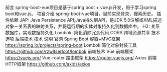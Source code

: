 前言
spring-boot-vue项目是基于spring boot + vue.js开发，用于学习spring boot和vue.js。
项目介绍
spring-boot-vue项目，目前实现登录，搜索历史。
插件依赖
JAP: Java Persistence API,Java持久层API，是JDK 5.0注解或XML描述对象－关系表的映射关系，并将运行期的实体对象持久化到数据库中。
H2: 关系数据库，实现数据持久化
Lombok: 简化消除冗余代码
CORS:跨域资源共享
技术选项
后端技术
技术	说明	官网
Spring Boot	容器+MVC框架	https://spring.io/projects/spring-boot
Lombok	简化对象封装工具	https://github.com/rzwitserloot/lombok
前端技术
Vue	前端框架	https://vuejs.org/
Vue-router	路由框架	https://router.vuejs.org/
Axios	前端HTTP框架	https://github.com/axios/axios